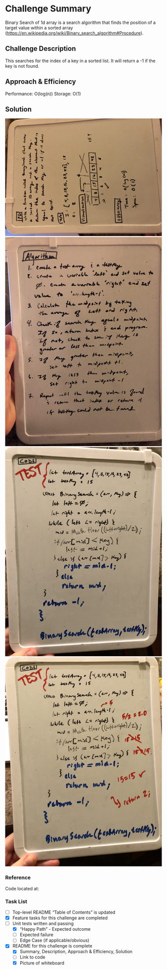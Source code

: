 # Challenge Summary
Binary Search of 1d array is a search algorithm that finds the position of a target value within a sorted array (https://en.wikipedia.org/wiki/Binary_search_algorithm#Procedure).

## Challenge Description
This searches for the index of a key in a sorted list. It will return a -1 if the key is not found.

## Approach & Efficiency
Performance: O(log(n))
Storage: O(1)

## Solution
![Problem Domain, I/O, Visual, Efficiency](assets/cc_03_01.jpg)
![Algorithm](assets/cc_03_02.jpg)
![Code](assets/cc_03_03.jpg)
![Testing](assets/cc_03_04.jpg)


### Reference
Code located at: 

### Task List
 - [ ] Top-level README “Table of Contents” is updated
 - [x] Feature tasks for this challenge are completed
 - [ ] Unit tests written and passing
     - [x] “Happy Path” - Expected outcome
     - [ ] Expected failure
     - [ ] Edge Case (if applicable/obvious)
 - [x] README for this challenge is complete
     - [x] Summary, Description, Approach & Efficiency, Solution
     - [ ] Link to code
     - [x] Picture of whiteboard
